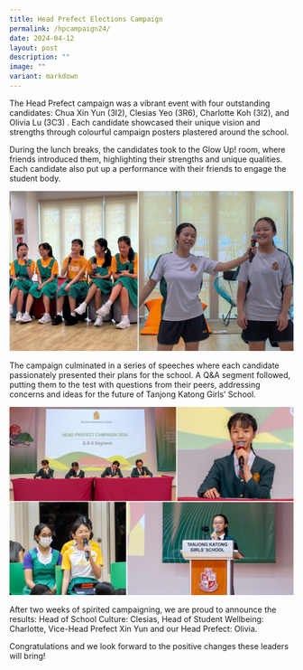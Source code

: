 ```yaml
---
title: Head Prefect Elections Campaign
permalink: /hpcampaign24/
date: 2024-04-12
layout: post
description: ""
image: ""
variant: markdown
---
```

<p>The Head Prefect campaign was a vibrant event with four outstanding candidates: Chua Xin Yun (3I2), Clesias Yeo (3R6), Charlotte Koh (3I2), and Olivia Lu (3C3) . Each candidate showcased their unique vision and strengths through colourful campaign posters plastered around the school. </p>
<p>During the lunch breaks, the candidates took to the Glow Up! room, where friends introduced them, highlighting their strengths and unique qualities. Each candidate also put up a performance with their friends to engage the student body. </p>
<img src="/images/Sparkling_Moment/2024/HPC_1.png">
<p>The campaign culminated in a series of speeches where each candidate passionately presented their plans for the school. A Q&amp;A segment followed, putting them to the test with questions from their peers, addressing concerns and ideas for the future of Tanjong Katong Girls’ School. </p>
<img src="/images/Sparkling_Moment/2024/HPC_2.png">
<p>After two weeks of spirited campaigning, we are proud to announce the results: 
Head of School Culture: Clesias, Head of Student Wellbeing: Charlotte, Vice-Head Prefect Xin Yun and our Head Prefect: Olivia.</p>
<p>Congratulations and we look forward to the positive changes these leaders will bring! </p>